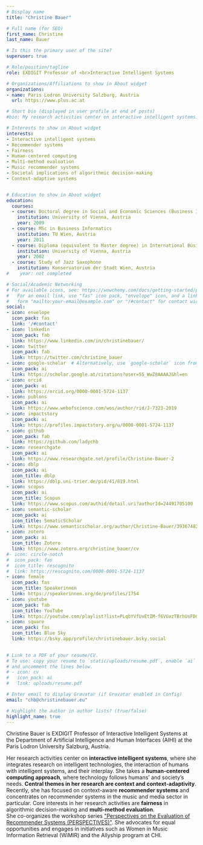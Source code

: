```yaml
---
# Display name
title: "Christine Bauer"

# Full name (for SEO)
first_name: Christine
last_name: Bauer

# Is this the primary user of the site?
superuser: true

# Role/position/tagline
role: EXDIGIT Professor of <br>Interactive Intelligent Systems

# Organizations/Affiliations to show in About widget
organizations:
- name: Paris Lodron University Salzburg, Austria
  url: https://www.plus.ac.at

# Short bio (displayed in user profile at end of posts)
#bio: My research activities center on interactive intelligent systems. Central themes in my research are context and context-adaptivity. Currently, I focus on context-aware (music) recommender systems.

# Interests to show in About widget
interests:
- Interactive intelligent systems
- Recommender systems
- Fairness
- Human-centered computing
- Multi-method evaluation
- Music recommender systems
- Societal implications of algorithmic decision-making
- Context-adaptive systems


# Education to show in About widget
education:
  courses:
  - course: Doctoral degree in Social and Economic Sciences (Business Informatics)
    institution: University of Vienna, Austria
    year: 2009
  - course: MSc in Business Informatics
    institution: TU Wien, Austria
    year: 2011
  - course: Diploma (equivalent to Master degree) in International Business Administration
    institution: University of Vienna, Austria
    year: 2002
  - course: Study of Jazz Saxophone
    institution: Konservatorium der Stadt Wien, Austria
#    year: not completed

# Social/Academic Networking
# For available icons, see: https://wowchemy.com/docs/getting-started/page-builder/#icons
#   For an email link, use "fas" icon pack, "envelope" icon, and a link in the
#   form "mailto:your-email@example.com" or "/#contact" for contact widget.
social:
- icon: envelope
  icon_pack: fas
  link: '/#contact'
- icon: linkedin
  icon_pack: fab
  link: https://www.linkedin.com/in/christinebauer/
- icon: twitter
  icon_pack: fab
  link: https://twitter.com/christine_bauer
- icon: google-scholar  # Alternatively, use `google-scholar` icon from `ai` icon pack // fasgraduation-cap
  icon_pack: ai
  link: https://scholar.google.at/citations?user=55_WwZ8AAAAJ&hl=en
- icon: orcid
  icon_pack: ai
  link: https://orcid.org/0000-0001-5724-1137
- icon: publons
  icon_pack: ai
  link: https://www.webofscience.com/wos/author/rid/J-7323-2019
- icon: impactstory
  icon_pack: ai
  link: https://profiles.impactstory.org/u/0000-0001-5724-1137
- icon: github
  icon_pack: fab
  link: https://github.com/ladychb
- icon: researchgate
  icon_pack: ai
  link: https://www.researchgate.net/profile/Christine-Bauer-2
- icon: dblp
  icon_pack: ai
  icon_title: dblp
  link: https://dblp.uni-trier.de/pid/41/819.html
- icon: scopus
  icon_pack: ai
  icon_title: Scopus
  link: https://www.scopus.com/authid/detail.uri?authorId=24491705100
- icon: semantic-scholar
  icon_pack: ai
  icon_title: SematicScholar
  link: https://www.semanticscholar.org/author/Christine-Bauer/39367482
- icon: zotero
  icon_pack: ai
  icon_title: Zotero
  link: https://www.zotero.org/christine_bauer/cv
#- icon: circle-notch
#  icon_pack: fas
#  icon_title: rescognito
#  link: https://rescognito.com/0000-0001-5724-1137
- icon: female
  icon_pack: fas
  icon_title: Speakerinnen
  link: https://speakerinnen.org/de/profiles/1754
- icon: youtube
  icon_pack: fab
  icon_title: YouTube
  link: https://youtube.com/playlist?list=PLqbYVfUvEtIM-f6VGvzTBrhUsFDCufKXQ
- icon: square
  icon_pack: fas
  icon_title: Blue Sky
  link: https://bsky.app/profile/christinebauer.bsky.social

        
# Link to a PDF of your resume/CV.
# To use: copy your resume to `static/uploads/resume.pdf`, enable `ai` icons in `params.toml`, 
# and uncomment the lines below.
# - icon: cv
#   icon_pack: ai
#   link: uploads/resume.pdf

# Enter email to display Gravatar (if Gravatar enabled in Config)
email: "chb@christinebauer.eu"

# Highlight the author in author lists? (true/false)
highlight_name: true
---
```


Christine Bauer is EXDIGIT Professor of Interactive Intelligent Systems at the Department of Artificial Intelligence and Human Interfaces (AIHI) at the Paris Lodron University Salzburg, Austria. 

Her research activities center on **interactive intelligent systems**, where she integrates research on intelligent technologies, the interaction of humans with intelligent systems, and their interplay. She takes a **human-centered computing approach**, where technology follows humans’ and society’s needs. **Central themes in her research are context and context-adaptivity**. Recently, she has focused on context-aware **recommender systems** and concentrates on recommender systems in the music and media sector in particular. Core interests in her research activities are **fairness** in algorithmic decision-making and **multi-method evaluation**.   
She co-organizes the workshop series ["Perspectives on the Evaluation of Recommender Systems (PERSPECTIVES)"](http://perspectives-ws.github.io). She advocates for equal opportunities and engages in initiatives such as Women in Music Information Retrieval (WiMIR) and the Allyship program at CHI.

<!--Further interests span manifold fields such as online self-disclosure and privacy, methods for designing context-adaptive systems, and the creative industries.  -->


<!--{{< icon name="download" pack="fas" >}} Download my {{< staticref "uploads/demo_resume.pdf" "newtab" >}}resumé{{< /staticref >}}. -->
